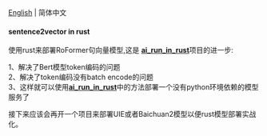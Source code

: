 [English](README_EN.md) | 简体中文

#### sentence2vector in rust


使用rust来部署RoFormer句向量模型,这是 [**ai_run_in_rust**](https://github.com/limoncc/ai_run_in_rust)项目的进一步:

1、解决了Bert模型token编码的问题  
2、解决了token编码没有batch encode的问题  
3、这样就可以使用[**ai_run_in_rust**](https://github.com/limoncc/ai_run_in_rust)中的方法部署一个没有python环境依赖的模型服务了


接下来应该会再开一个项目来部署UIE或者Baichuan2模型以便rust模型部署实战化。




